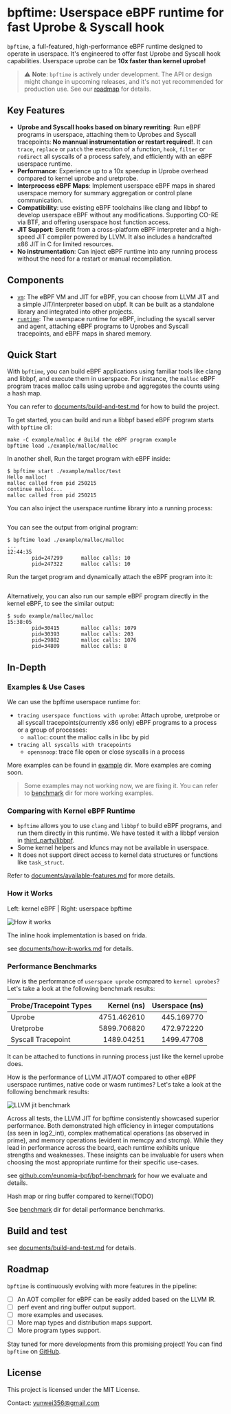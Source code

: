 # bpftime: Userspace eBPF runtime for fast Uprobe & Syscall hook

`bpftime`, a full-featured, high-performance eBPF runtime designed to operate in userspace. It's engineered to offer fast Uprobe and Syscall hook capabilities. Userspace uprobe can be **10x faster than kernel uprobe!**

> ⚠️ **Note**: `bpftime` is actively under development. The API or design might change in upcoming releases, and it's not yet recommended for production use. See our [roadmap](#roadmap) for details.

## Key Features

- **Uprobe and Syscall hooks based on binary rewriting**: Run eBPF programs in userspace, attaching them to Uprobes and Syscall tracepoints: **No mannual instrumentation or restart required!**. It can `trace`, `replace` or `patch` the execution of a function, `hook`, `filter` or `redirect` all syscalls of a process safely, and efficiently with an eBPF userspace runtime.
- **Performance**: Experience up to a 10x speedup in Uprobe overhead compared to kernel uprobe and uretprobe.
- **Interprocess eBPF Maps**: Implement userspace eBPF maps in shared userspace memory for summary aggregation or control plane communication.
- **Compatibility**: use existing eBPF toolchains like clang and libbpf to develop userspace eBPF without any modifications. Supporting CO-RE via BTF, and offering userspace host function access.
- **JIT Support**: Benefit from a cross-platform eBPF interpreter and a high-speed JIT compiler powered by LLVM. It also includes a handcrafted x86 JIT in C for limited resources.
- **No instrumentation**: Can inject eBPF runtime into any running process without the need for a restart or manual recompilation.

## Components

- [`vm`](vm): The eBPF VM and JIT for eBPF, you can choose from LLVM JIT and a simple JIT/interpreter based on ubpf. It can be built as a standalone library and integrated into other projects.
- [`runtime`](runtime): The userspace runtime for eBPF, including the syscall server and agent, attaching eBPF programs to Uprobes and Syscall tracepoints, and eBPF maps in shared memory.

## Quick Start

With `bpftime`, you can build eBPF applications using familiar tools like clang and libbpf, and execute them in userspace. For instance, the `malloc` eBPF program traces malloc calls using uprobe and aggregates the counts using a hash map.

You can refer to [documents/build-and-test.md](documents/build-and-test.md) for how to build the project.

To get started, you can build and run a libbpf based eBPF program starts with `bpftime` cli:

```console
make -C example/malloc # Build the eBPF program example
bpftime load ./example/malloc/malloc
```

In another shell, Run the target program with eBPF inside:

```console
$ bpftime start ./example/malloc/test
Hello malloc!
malloc called from pid 250215
continue malloc...
malloc called from pid 250215
```

You can also inject the userspace runtime library into a running process:

```console

```

You can see the output from original program:

```console
$ bpftime load ./example/malloc/malloc
...
12:44:35 
        pid=247299      malloc calls: 10
        pid=247322      malloc calls: 10
```

Run the target program and dynamically attach the eBPF program into it:

```console
```

Alternatively, you can also run our sample eBPF program directly in the kernel eBPF, to see the similar output:

```console
$ sudo example/malloc/malloc
15:38:05
        pid=30415       malloc calls: 1079
        pid=30393       malloc calls: 203
        pid=29882       malloc calls: 1076
        pid=34809       malloc calls: 8
```

## In-Depth

### **Examples & Use Cases**

We can use the bpftime userspace runtime for:

- `tracing userspace functions with uprobe`: Attach uprobe, uretprobe or all syscall tracepoints(currently x86 only) eBPF programs to a process or a group of processes:
  - `malloc`: count the malloc calls in libc by pid
- `tracing all syscalls with tracepoints`
  - `opensnoop`: trace file open or close syscalls in a process

More examples can be found in [example](example) dir. More examples are coming soon.

> Some examples may not working now, we are fixing it. You can refer to [benchmark](benchmark) dir for more working examples.

### Comparing with Kernel eBPF Runtime

- `bpftime` allows you to use `clang` and `libbpf` to build eBPF programs, and run them directly in this runtime. We have tested it with a libbpf version in [third_party/libbpf](third_party/libbpf).
- Some kernel helpers and kfuncs may not be available in userspace.
- It does not support direct access to kernel data structures or functions like `task_struct`.

Refer to [documents/available-features.md](documents/available-features.md) for more details.

### **How it Works**

Left: kernel eBPF | Right: userspace bpftime

![How it works](documents/bpftime.png)

The inline hook implementation is based on frida.

see [documents/how-it-works.md](documents/how-it-works.md) for details.

### **Performance Benchmarks**

How is the performance of `userspace uprobe` compared to `kernel uprobes`? Let's take a look at the following benchmark results:

| Probe/Tracepoint Types | Kernel (ns)  | Userspace (ns) |
|------------------------|-------------:|---------------:|
| Uprobe                 | 4751.462610 | 445.169770    |
| Uretprobe              | 5899.706820 | 472.972220    |
| Syscall Tracepoint     | 1489.04251  | 1499.47708    |

It can be attached to functions in running process just like the kernel uprobe does.

How is the performance of LLVM JIT/AOT compared to other eBPF userspace runtimes, native code or wasm runtimes? Let's take a look at the following benchmark results:

![LLVM jit benchmark](https://github.com/eunomia-bpf/bpf-benchmark/raw/main/example-output/merged_execution_times.png?raw=true)

Across all tests, the LLVM JIT for bpftime consistently showcased superior performance. Both demonstrated high efficiency in integer computations (as seen in log2_int), complex mathematical operations (as observed in prime), and memory operations (evident in memcpy and strcmp). While they lead in performance across the board, each runtime exhibits unique strengths and weaknesses. These insights can be invaluable for users when choosing the most appropriate runtime for their specific use-cases.

see [github.com/eunomia-bpf/bpf-benchmark](https://github.com/eunomia-bpf/bpf-benchmark) for how we evaluate and details.

Hash map or ring buffer compared to kernel(TODO)

See [benchmark](benchmark) dir for detail performance benchmarks.

## Build and test

see [documents/build-and-test.md](documents/build-and-test.md) for details.

## Roadmap

`bpftime` is continuously evolving with more features in the pipeline:

- [ ] An AOT compiler for eBPF can be easily added based on the LLVM IR.
- [ ] perf event and ring buffer output support.
- [ ] more examples and usecases.
- [ ] More map types and distribution maps support.
- [ ] More program types support.

Stay tuned for more developments from this promising project! You can find `bpftime` on [GitHub](https://github.com/eunomia-bpf/bpftime).

## License

This project is licensed under the MIT License.

Contact: <yunwei356@gmail.com>
